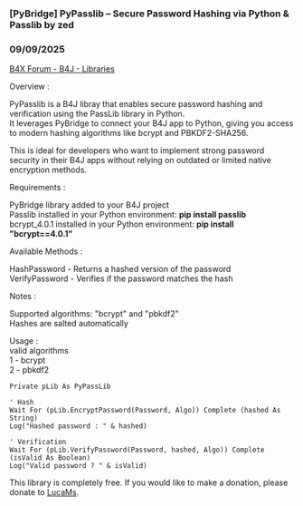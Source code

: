 ### [PyBridge] PyPasslib – Secure Password Hashing via Python & Passlib by zed
### 09/09/2025
[B4X Forum - B4J - Libraries](https://www.b4x.com/android/forum/threads/168571/)

Overview :  
  
PyPasslib is a B4J libray that enables secure password hashing and verification using the PassLib library in Python.  
It leverages PyBridge to connect your B4J app to Python, giving you access to modern hashing algorithms like bcrypt and PBKDF2-SHA256.  
  
This is ideal for developers who want to implement strong password security in their B4J apps without relying on outdated or limited native encryption methods.  
  
Requirements :  
  
 PyBridge library added to your B4J project  
 Passlib installed in your Python environment: **pip install passlib**  
 bcrypt\_4.0.1 installed in your Python environment: **pip install "bcrypt==4.0.1"**  
  
Available Methods :  
  
 HashPassword - Returns a hashed version of the password  
 VerifyPassword - Verifies if the password matches the hash  
  
Notes :  
  
 Supported algorithms: "bcrypt" and "pbkdf2"  
 Hashes are salted automatically  
  
Usage :  
valid algorithms  
1 - bcrypt  
2 - pbkdf2  
  

```B4X
Private pLib As PyPassLib  
  
' Hash  
Wait For (pLib.EncryptPassword(Password, Algo)) Complete (hashed As String)  
Log("Hashed password : " & hashed)  
  
' Verification  
Wait For (pLib.VerifyPassword(Password, hashed, Algo)) Complete (isValid As Boolean)  
Log("Valid password ? " & isValid)
```

  
  
  
This library is completely free. If you would like to make a donation, please donate to [LucaMs](https://www.b4x.com/android/forum/members/lucams.51832/).